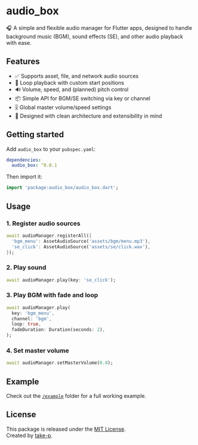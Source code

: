 # audio_box

🎧 A simple and flexible audio manager for Flutter apps, designed to handle background music (BGM), sound effects (SE), and other audio playback with ease.

## Features

- ✅ Supports asset, file, and network audio sources
- 🔁 Loop playback with custom start positions
- 🔊 Volume, speed, and (planned) pitch control
- 📦 Simple API for BGM/SE switching via key or channel
- 🎚️ Global master volume/speed settings
- 🚀 Designed with clean architecture and extensibility in mind

## Getting started

Add `audio_box` to your `pubspec.yaml`:

```yaml
dependencies:
  audio_box: ^0.0.1
```

Then import it:

```dart
import 'package:audio_box/audio_box.dart';
```

## Usage

### 1. Register audio sources

```dart
await audioManager.registerAll({
  'bgm_menu': AssetAudioSource('assets/bgm/menu.mp3'),
  'se_click': AssetAudioSource('assets/se/click.wav'),
});
```

### 2. Play sound

```dart
await audioManager.play(key: 'se_click');
```

### 3. Play BGM with fade and loop

```dart
await audioManager.play(
  key: 'bgm_menu',
  channel: 'bgm',
  loop: true,
  fadeDuration: Duration(seconds: 2),
);
```

### 4. Set master volume

```dart
await audioManager.setMasterVolume(0.8);
```

## Example

Check out the [`/example`](example) folder for a full working example.

## License

This package is released under the [MIT License](LICENSE).  
Created by [take-p](https://github.com/take-p).